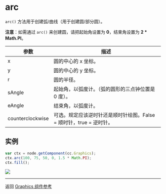 # arc

`arc()` 方法用于创建弧/曲线（用于创建圆/部分圆）。

**注意**：如需通过 `arc()` 来创建圆，请把起始角设置为 **0**，结束角设置为 **2 * Math.PI**。

| 参数 |   描述
| -------------- | ----------- |
| x | 圆的中心的 x 坐标。
| y | 圆的中心的 y 坐标。
| r | 圆的半径。
| sAngle | 起始角，以弧度计。（弧的圆形的三点钟位置是 0 度）。
| eAngle | 结束角，以弧度计。
| counterclockwise | 可选。规定应该逆时针还是顺时针绘图。False = 顺时针，true = 逆时针。

## 实例

```javascript
var ctx = node.getComponent(cc.Graphics);
ctx.arc(100, 75, 50, 0, 1.5 * Math.PI);
ctx.fill();
```

<a href="graphics/arc.png"><img src="graphics/arc.png"></a>

<hr>

返回 [Graphics 组件参考](../../components/graphics.md)
